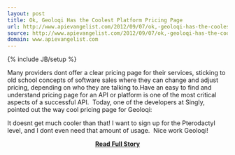 ```yaml
---
layout: post
title: Ok, Geoloqi Has the Coolest Platform Pricing Page 
url: http://www.apievangelist.com/2012/09/07/ok,-geoloqi-has-the-coolest-platform-pricing-page-/
source: http://www.apievangelist.com/2012/09/07/ok,-geoloqi-has-the-coolest-platform-pricing-page-/
domain: www.apievangelist.com
---
```

{% include JB/setup %}<p>Many providers dont offer a clear pricing page for their services, sticking to old school concepts of software sales where they can change and adjust pricing, depending on who they are talking to.Have an easy to find and understand pricing page for an API or platform is one of the most critical aspects of a successful API.&nbsp;
Today, one of the developers at Singly, pointed out the way cool pricing page for Geoloqi:

It doesnt get much cooler than that!&nbsp;I want to sign up for the&nbsp;Pterodactyl level, and I dont even need that amount of usage.&nbsp;
Nice work Geoloqi!</p>
<center><p><a href="http://www.apievangelist.com/2012/09/07/ok,-geoloqi-has-the-coolest-platform-pricing-page-/" style='padding:25px; font-sze:18px; font-weight: bold;'>Read Full Story</a></p></center>
